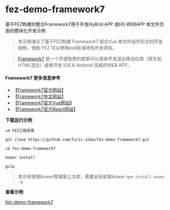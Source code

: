 # fez-demo-framework7

基于FEZ构建的整合Framework7用于开发HyBrid APP 或H5 WEBAPP 单文件页面的模块化开发示例

> 本示例演示了基于FEZ构建 Framework7 结合Vue 单文件组件形式的开发结构，借助 FEZ 可以使用es6标准特性开发项目。

> [Framework7](http://framework7.cn/) 是一个开源免费的框架可以用来开发混合移动应用（原生和HTML混合）或者开发 iOS & Android 风格的WEB APP。

#### Framework7 更多信息参考
- 【[Framework7官方网站](http://framework7.io/)】
- 【[Framework7中文网站](http://framework7.cn/)】
- 【[Framework7官方Vue网站](http://framework7.io/vue/)】
- 【[Framework7官方React网站](http://framework7.io/react/)】

**下载运行示例**

```
cd FEZ工程目录

git clone https://github.com/furic-zhao/fez-demo-framework7.git

cd fez-demo-framework7

bower install

gulp
```

> 本示例使用bower管理第三方库，需要全局安装bower `npm install bower -g`

**查看示例**

[fez-demo-framework7](http://fez.hestudy.com/fez-demo-framework7/)
